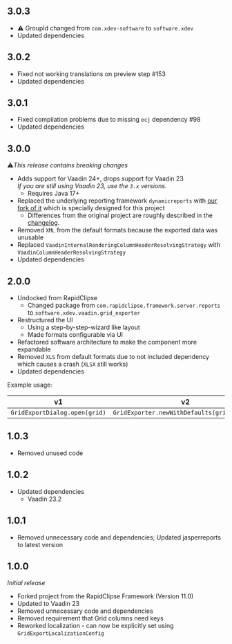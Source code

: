 ## 3.0.3
* ⚠️ GroupId changed from ``com.xdev-software`` to ``software.xdev``
* Updated dependencies

## 3.0.2
* Fixed not working translations on preview step #153
* Updated dependencies

## 3.0.1
* Fixed compilation problems due to missing ``ecj`` dependency #98
* Updated dependencies

## 3.0.0
⚠️<i>This release contains breaking changes</i>

* Adds support for Vaadin 24+, drops support for Vaadin 23<br/>
  <i>If you are still using Vaadin 23, use the ``3.x`` versions.</i>
  * Requires Java 17+
* Replaced the underlying reporting framework ``dynamicreports`` with [our fork of it](https://github.com/xdev-software/dynamicreports-core-for-grid-exporter) which is specially designed for this project
  * Differences from the original project are roughly described in the [changelog](https://github.com/xdev-software/dynamicreports-core-for-grid-exporter/blob/develop/CHANGELOG.md).
* Removed ``XML`` from the default formats because the exported data was unusable
* Replaced ``VaadinInternalRenderingColumnHeaderResolvingStrategy`` with ``VaadinColumnHeaderResolvingStrategy``
* Updated dependencies

## 2.0.0
* Undocked from RapidClipse
  * Changed package from ``com.rapidclipse.framework.server.reports`` to ``software.xdev.vaadin.grid_exporter``
* Restructured the UI
  * Using a step-by-step-wizard like layout
  * Made formats configurable via UI
* Refactored software architecture to make the component more expandable
* Removed ``XLS`` from default formats due to not included dependency which causes a crash (``XLSX`` still works)
* Updated dependencies

Example usage:

| v1 | v2 |
| --- | --- |
| ``GridExportDialog.open(grid)`` | ``GridExporter.newWithDefaults(grid).open()`` |

## 1.0.3
* Removed unused code

## 1.0.2
* Updated dependencies
  * Vaadin 23.2

## 1.0.1
* Removed unnecessary code and dependencies; Updated jasperreports to latest version

## 1.0.0
<i>Initial release</i>

* Forked project from the RapidClipse Framework (Version 11.0)
* Updated to Vaadin 23
* Removed unnecessary code and dependencies
* Removed requirement that Grid columns need keys
* Reworked localization - can now be explicitly set using ``GridExportLocalizationConfig``
